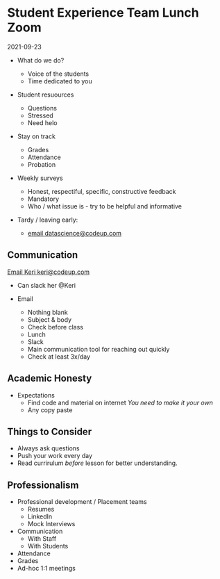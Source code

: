 # Student Experience Team Lunch Zoom

2021-09-23

-  What do we do?
    - Voice of the students
    - Time dedicated to you
- Student resuources
    - Questions
    - Stressed 
    - Need helo
- Stay on track
    - Grades
    - Attendance
    - Probation
- Weekly surveys
    - Honest, respectiful, specific, constructive feedback
    - Mandatory
    - Who / what issue is - try to be helpful and informative

- Tardy / leaving early:
    - [email datascience@codeup.com](mailto:datascience@codeup.com)

## Communication

[Email Keri keri@codeup.com](mailto:keri@codeup.com)
- Can slack her @Keri

- Email
    - Nothing blank
    - Subject & body
    - Check before class
    - Lunch
    - Slack
    - Main communication tool for reaching out quickly
    - Check at least 3x/day

## Academic Honesty

- Expectations
    - Find code and material on internet *You need to make it your own*
    - Any copy paste

## Things to Consider

- Always ask questions
- Push your work every day
- Read currirulum *before* lesson for better understanding.

## Professionalism

- Professional development / Placement teams
    - Resumes
    - LinkedIn
    - Mock Interviews
- Communication
    - With Staff
    - With Students
- Attendance
- Grades
- Ad-hoc 1:1 meetings

